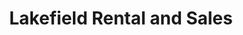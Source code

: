 ---
title: "Lakefield Rental and Sales"
url: /lakefield/lakefield-rental-and-sales/
shop: Werkzeuge
---
